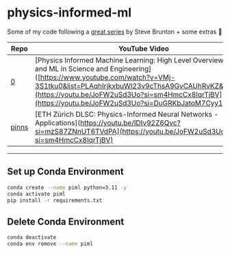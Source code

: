 # physics-informed-ml
Some of my code following a [great series](https://youtube.com/playlist?list=PLMrJAkhIeNNQ0BaKuBKY43k4xMo6NSbBa&si=GRhFsR1xLx1ofiPV) by Steve Brunton + some extras 🤖


| Repo | YouTube Video | Topics |
| -- | -- | -- |
| [0](mycode/0/) | [Physics Informed Machine Learning: High Level Overview of AI and ML in Science and Engineering]([https://www.youtube.com/watch?v=VMj-3S1tku0&list=PLAqhIrjkxbuWI23v9cThsA9GvCAUhRvKZ&index=1](https://youtu.be/JoFW2uSd3Uo?si=sm4HmcCx8IqrTjBV](https://youtu.be/JoFW2uSd3Uo?si=DuGRKbJatoM7Cyy1) | -- |
| [pinns](mycode/pinns/) | [ETH Zürich DLSC: Physics-Informed Neural Networks - Applications](https://youtu.be/IDIv92Z6Qvc?si=mzS87ZNnUT6TVdPA](https://youtu.be/JoFW2uSd3Uo?si=sm4HmcCx8IqrTjBV) | -- |


---
## Set up Conda Environment

```sh
conda create --name piml python=3.11 -y
conda activate piml
pip install -r requirements.txt
```

## Delete Conda Environment

```sh
conda deactivate
conda env remove --name piml
```
